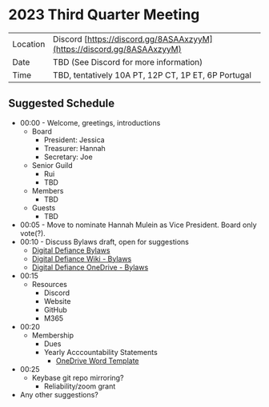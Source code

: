 # 2023 Third Quarter Meeting

|          |            |
|----------|------------|
| Location | Discord [https://discord.gg/8ASAAxzyyM](https://discord.gg/8ASAAxzyyM)|
| Date     | TBD (See Discord for more information) |
| Time     | TBD, tentatively 10A PT, 12P CT, 1P ET, 6P Portugal |

## Suggested Schedule

- 00:00 - Welcome, greetings, introductions
  - Board
    - President: Jessica
    - Treasurer: Hannah
    - Secretary: Joe
  - Senior Guild
    - Rui
    - TBD
  - Members
    - TBD
  - Guests
    - TBD
- 00:05 - Move to nominate Hannah Mulein as Vice President. Board only vote(?).
- 00:10 - Discuss Bylaws draft, open for suggestions
  - [Digital Defiance Bylaws](https://digitaldefiance.org/bylaws)
  - [Digital Defiance Wiki - Bylaws](https://github.com/Digital-Defiance/Digital-Defiance/wiki/Bylaws)
  - [Digital Defiance OneDrive - Bylaws](https://digitaldefiance2-my.sharepoint.com/:w:/g/personal/jessica_digitaldefiance_org/EUCqhbtOOC9Knks90HWSHJ4BA9rBqzYwPh1kBmaqgcfrcw?e=bv65Nu)
- 00:15
  - Resources
    - Discord
    - Website
    - GitHub
    - M365
- 00:20
  - Membership
    - Dues
    - Yearly Acccountability Statements
      - [OneDrive Word Template](https://digitaldefiance2-my.sharepoint.com/:w:/g/personal/jessica_digitaldefiance_org/EQ1TX6j4rfVOqREinRdclwQBFWSmnb7uBMY9ILW_itknsw?e=DqFsVD)
- 00:25
  - Keybase git repo mirroring?
    - Reliability/zoom grant
- Any other suggestions?
